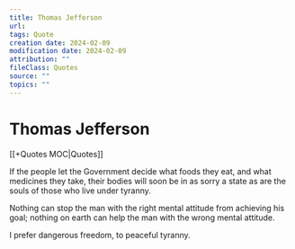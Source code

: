```yaml
---
title: Thomas Jefferson
url: 
tags: Quote
creation date: 2024-02-09
modification date: 2024-02-09
attribution: ""
fileClass: Quotes
source: ""
topics: ""
---
```


# Thomas Jefferson

[[+Quotes MOC|Quotes]]

If the people let the Government decide what foods they eat, and what medicines they take, their bodies will soon be in as sorry a state as are the souls of those who live under tyranny.

Nothing can stop the man with the right mental attitude from achieving his goal; nothing on earth can help the man with the wrong mental attitude.

I prefer dangerous freedom, to peaceful tyranny.
